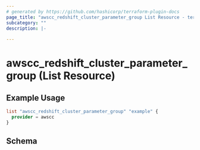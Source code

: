 ```yaml
---
# generated by https://github.com/hashicorp/terraform-plugin-docs
page_title: "awscc_redshift_cluster_parameter_group List Resource - terraform-provider-awscc"
subcategory: ""
description: |-
  
---
```


# awscc_redshift_cluster_parameter_group (List Resource)



## Example Usage

```terraform
list "awscc_redshift_cluster_parameter_group" "example" {
  provider = awscc
}
```

<!-- schema generated by tfplugindocs -->
## Schema
